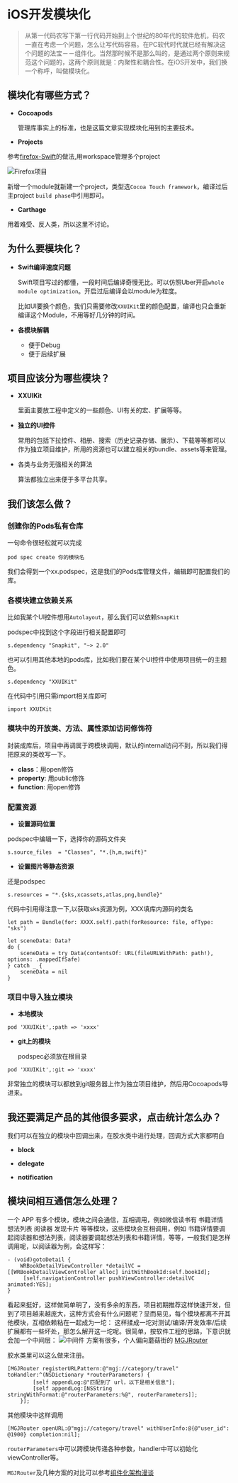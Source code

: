 # iOS开发模块化
> 从第一代码农写下第一行代码开始到上个世纪的80年代的软件危机，码农一直在考虑一个问题，怎么让写代码容易。在PC软代时代就已经有解决这个问题的法宝－－组件化。当然那时候不是那么叫的，是通过两个原则来规范这个问题的，这两个原则就是：内聚性和耦合性。在iOS开发中，我们换一个称呼，叫做模块化。

## 模块化有哪些方式？
- **Cocoapods**

  管理库事实上的标准，也是这篇文章实现模块化用到的主要技术。

- **Projects**

参考[firefox-Swift](https://github.com/mozilla-mobile/firefox-ios)的做法,用workspace管理多个project

![Firefox项目](http://chuantu.biz/t6/58/1506058186x3728889954.png)

新增一个module就新建一个project，类型选`Cocoa Touch framework`，编译过后主project `build phase`中引用即可。

- **Carthage**

用着难受、反人类，所以这里不讨论。

## 为什么要模块化？
- **Swift编译速度问题**

  Swift项目写过的都懂，一段时间后编译奇慢无比。可以仿照Uber开启`whole module optimization`。开启过后编译会以module为粒度。

  比如UI要换个颜色，我们只需要修改`XXUIKit`里的颜色配置，编译也只会重新编译这个Module，不用等好几分钟的时间。

- **各模块解耦**
  - 便于Debug
  - 便于后续扩展

## 项目应该分为哪些模块？
- **XXUIKit**

  里面主要放工程中定义的一些颜色、UI有关的宏、扩展等等。
- **独立的UI控件**

  常用的包括下拉控件、相册、搜索（历史记录存储、展示）、下载等等都可以作为独立项目维护，所用的资源也可以建立相关的bundle、assets等来管理。
- 各类与业务无强相关的算法

  算法都独立出来便于多平台共享。

## 我们该怎么做？

### 创建你的Pods私有仓库
  一句命令很轻松就可以完成
```
pod spec create 你的模块名
```
我们会得到一个xx.podspec，这是我们的Pods库管理文件，编辑即可配置我们的库。

### 各模块建立依赖关系

比如我某个UI控件想用`Autolayout`，那么我们可以依赖`SnapKit`

  podspec中找到这个字段进行相关配置即可
```
s.dependency "Snapkit", "~> 2.0"
```
也可以引用其他本地的pods库，比如我们要在某个UI控件中使用项目统一的主题色。
```
s.dependency "XXUIKit"
```
在代码中引用只需import相关库即可
```
import XXUIKit
```
### 模块中的开放类、方法、属性添加访问修饰符
封装成库后，项目中再调属于跨模块调用，默认的internal访问不到，所以我们得把原来的类改写一下。
- **class**：用open修饰
- **property**: 用public修饰
- **function**: 用open修饰

### 配置资源
- **设置源码位置**

podspec中编辑一下，选择你的源码文件夹
```
s.source_files  = "Classes", "*.{h,m,swift}"
```
- **设置图片等静态资源**

还是podspec
```
s.resources = "*.{sks,xcassets,atlas,png,bundle}"
```
代码中引用得注意一下,以获取sks资源为例，XXX填库内源码的类名
```
let path = Bundle(for: XXXX.self).path(forResource: file, ofType: "sks")
        
let sceneData: Data?
do {
    sceneData = try Data(contentsOf: URL(fileURLWithPath: path!), options: .mappedIfSafe)
} catch _ {
    sceneData = nil
}
```

### 项目中导入独立模块
- **本地模块**
```
pod 'XXUIKit',:path => 'xxxx'
```
- **git上的模块**

  podspec必须放在根目录
```
pod 'XXUIKit',:git => 'xxxx'
```
非常独立的模块可以都放到git服务器上作为独立项目维护，然后用Cocoapods导进来。

## 我还要满足产品的其他很多要求，点击统计怎么办？

我们可以在独立的模块中回调出来，在胶水类中进行处理，回调方式大家都明白
- **block**

- **delegate**

- **notification**

## 模块间相互通信怎么处理？

一个 APP 有多个模块，模块之间会通信，互相调用，例如微信读书有 书籍详情 想法列表 阅读器 发现卡片 等等模块，这些模块会互相调用，例如 书籍详情要调起阅读器和想法列表，阅读器要调起想法列表和书籍详情，等等，一般我们是怎样调用呢，以阅读器为例，会这样写：
```
- (void)gotoDetail {
    WRBookDetailViewController *detailVC = [[WRBookDetailViewController alloc] initWithBookId:self.bookId];
     [self.navigationController pushViewController:detailVC animated:YES];
}
```
看起来挺好，这样做简单明了，没有多余的东西，项目初期推荐这样快速开发，但到了项目越来越庞大，这种方式会有什么问题呢？显而易见，每个模块都离不开其他模块，互相依赖粘在一起成为一坨：
这样揉成一坨对测试/编译/开发效率/后续扩展都有一些坏处，那怎么解开这一坨呢。很简单，按软件工程的思路，下意识就会加一个中间层：
![中间件](http://blog.cnbang.net/wp-content/uploads/2016/03/component2-1024x597.png )
方案有很多，个人偏向蘑菇街的 [MGJRouter](https://github.com/meili/MGJRouter)

胶水类里可以这么做来注册。

```
[MGJRouter registerURLPattern:@"mgj://category/travel" toHandler:^(NSDictionary *routerParameters) {
        [self appendLog:@"匹配到了 url，以下是相关信息"];
​        [self appendLog:[NSString stringWithFormat:@"routerParameters:%@", routerParameters]];
​    }];
```
其他模块中这样调用
```
[MGJRouter openURL:@"mgj://category/travel" withUserInfo:@{@"user_id": @1900} completion:nil];
```
`routerParameters`中可以跨模块传递各种参数，handler中可以初始化viewController等。

`MGJRouter`及几种方案的对比可以参考[组件化架构漫谈](https://juejin.im/entry/57ee1efe2e958a00554132bb)

